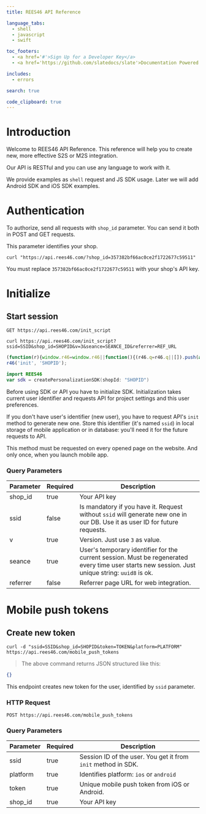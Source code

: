 ```yaml
---
title: REES46 API Reference

language_tabs:
  - shell
  - javascript
  - swift

toc_footers:
  - <a href='#'>Sign Up for a Developer Key</a>
  - <a href='https://github.com/slatedocs/slate'>Documentation Powered by Slate</a>

includes:
  - errors

search: true

code_clipboard: true
---
```


# Introduction

Welcome to REES46 API Reference. This reference will help you to create new, more effective S2S or M2S integration.

Our API is RESTful and you can use any language to work with it.

We provide examples as `shell` request and JS SDK usage. Later we will add Android SDK and iOS SDK examples.

# Authentication

To authorize, send all requests with `shop_id` parameter. You can send it both in POST and GET requests. 

This parameter identifies your shop.

```shell
curl "https://api.rees46.com/?shop_id=357382bf66ac0ce2f1722677c59511"
```

<aside class="notice">
You must replace <code>357382bf66ac0ce2f1722677c59511</code> with your shop's API key.
</aside>

# Initialize

## Start session

`GET https://api.rees46.com/init_script`

```shell
curl https://api.rees46.com/init_script?ssid=SSID&shop_id=SHOPID&v=3&seance=SEANCE_ID&referrer=REF_URL
```

```javascript
(function(r){window.r46=window.r46||function(){(r46.q=r46.q||[]).push(arguments)};var s=document.getElementsByTagName(r)[0],rs=document.createElement(r);rs.async=1;rs.src='//cdn.rees46.com/v3.js';s.parentNode.insertBefore(rs,s);})('script');
r46('init', 'SHOPID');
```

```swift
import REES46
var sdk = createPersonalizationSDK(shopId: "SHOPID")
```

Before using SDK or API you have to initialize SDK. Initialization takes current user identifier and requests API for project settings and this user preferences. 

If you don't have user's identifier (new user), you have to request API's `init` method to generate new one. Store this identifier (it's named `ssid`) in local storage of mobile application or in database: you'll need it for the future requests to API. 

<aside class="notice">
This method must be requested on every opened page on the website. And only once, when you launch mobile app.
</aside>


### Query Parameters

Parameter | Required | Description
--------- | ------- | -----------
shop_id | true | Your API key
ssid | false | Is mandatory if you have it. Request without `ssid` will generate new one in our DB. Use it as user ID for future requests.
v | true | Version. Just use `3` as value.
seance | true | User's temporary identifier for the current session. Must be regenerated every time user starts new session. Just unique string: `uuid8` is ok.
referrer | false | Referrer page URL for web integration.

# Mobile push tokens

## Create new token

```shell
curl -d "ssid=SSID&shop_id=SHOPID&token=TOKEN&platform=PLATFORM" https://api.rees46.com/mobile_push_tokens
```

> The above command returns JSON structured like this:

```json
{}
```

This endpoint creates new token for the user, identified by `ssid` parameter.

### HTTP Request

`POST https://api.rees46.com/mobile_push_tokens`

### Query Parameters

Parameter | Required | Description
--------- | ------- | -----------
ssid | true | Session ID of the user. You get it from `init` method in SDK.
platform | true | Identifies platform: `ios` or `android`
token | true | Unique mobile push token from iOS or Android.
shop_id | true | Your API key

